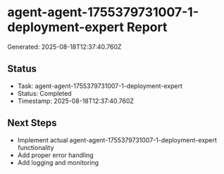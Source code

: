 # agent-agent-1755379731007-1-deployment-expert Report

Generated: 2025-08-18T12:37:40.760Z

## Status
- Task: agent-agent-1755379731007-1-deployment-expert
- Status: Completed
- Timestamp: 2025-08-18T12:37:40.760Z

## Next Steps
- Implement actual agent-agent-1755379731007-1-deployment-expert functionality
- Add proper error handling
- Add logging and monitoring
